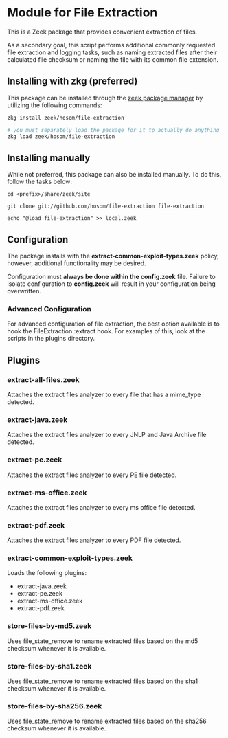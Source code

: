 #  Module for File Extraction

This is a Zeek package that provides convenient extraction of files.

As a secondary goal, this script performs additional commonly requested file extraction and logging tasks, such as naming extracted files after their calculated file checksum or naming the file with its common file extension.

## Installing with zkg (preferred)

This package can be installed through the [zeek package manager](https://docs.zeek.org/projects/package-manager/en/stable/quickstart.html) by utilizing the following commands:

```sh
zkg install zeek/hosom/file-extraction

# you must separately load the package for it to actually do anything
zkg load zeek/hosom/file-extraction
```

## Installing manually

While not preferred, this package can also be installed manually. To do this, follow the tasks below:

```
cd <prefix>/share/zeek/site

git clone git://github.com/hosom/file-extraction file-extraction

echo "@load file-extraction" >> local.zeek
```

## Configuration

The package installs with the **extract-common-exploit-types.zeek** policy, however, additional functionality may be desired. 

Configuration must **always be done within the config.zeek** file. Failure to isolate configuration to **config.zeek** will result in your configuration being overwritten.

### Advanced Configuration

For advanced configuration of file extraction, the best option available is to hook the FileExtraction::extract hook. For examples of this, look at the scripts in the plugins directory.

## Plugins

### extract-all-files.zeek

Attaches the extract files analyzer to every file that has a mime_type detected.

### extract-java.zeek

Attaches the extract files analyzer to every JNLP and Java Archive file detected.

### extract-pe.zeek

Attaches the extract files analyzer to every PE file detected.

### extract-ms-office.zeek

Attaches the extract files analyzer to every ms office file detected.

### extract-pdf.zeek

Attaches the extract files analyzer to every PDF file detected.

### extract-common-exploit-types.zeek

Loads the following plugins:
- extract-java.zeek
- extract-pe.zeek
- extract-ms-office.zeek
- extract-pdf.zeek

### store-files-by-md5.zeek

Uses file_state_remove to rename extracted files based on the md5 checksum whenever it is available.

### store-files-by-sha1.zeek

Uses file_state_remove to rename extracted files based on the sha1 checksum whenever it is available.

### store-files-by-sha256.zeek

Uses file_state_remove to rename extracted files based on the sha256 checksum whenever it is available.
